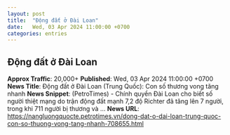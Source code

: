 ```yaml
---
layout: post
title:  "Động đất ở Đài Loan"
date:   Wed, 03 Apr 2024 11:00:00 +0700
categories: entries
---
```

## Động đất ở Đài Loan
**Approx Traffic**: 20,000+
**Published**: Wed, 03 Apr 2024 11:00:00 +0700
**News Title**: Động đất ở Đài Loan (Trung Quốc): Con số thương vong tăng nhanh
**News Snippet**: (PetroTimes) - Chính quyền Đài Loan cho biết số người thiệt mạng do trận động đất mạnh 7,2 độ Richter đã tăng lên 7 người, trong khi 711 người bị thương và&nbsp;...
**News URL**: https://nangluongquocte.petrotimes.vn/dong-dat-o-dai-loan-trung-quoc-con-so-thuong-vong-tang-nhanh-708655.html
